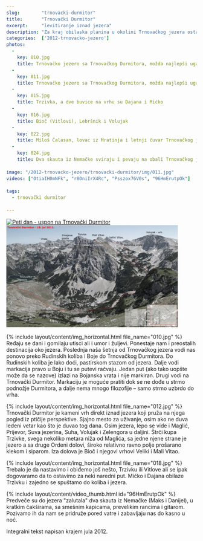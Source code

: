 ```yaml
---
slug:        "trnovacki-durmitor"
title:       "Trnovački Durmitor"
excerpt:     "levitiranje iznad jezera"
description: "Za kraj obilaska planina u okolini Trnovačkog jezera ostavili smo onu koja mu je dala ime - Trnovački Durmitor. U pitanju je kamena gromada koja se nadnosi nad samim jezero koje gledano iz tog ugla najviše podseća na srce."
categories:  ['2012-trnovacko-jezero']
photos:
  -
    key: 010.jpg
    title: Trnovačko jezero sa Trnovačkog Durmitora, možda najlepši ugao
  -
    key: 011.jpg
    title: Trnovačko jezero sa Trnovačkog Durmitora, možda najlepši ugao
  -
    key: 015.jpg
    title: Trzivka, a dve buvice na vrhu su Dajana i Mićko
  -
    key: 016.jpg
    title: Bioč (Vitlovi), Lebršnik i Volujak
  -
    key: 022.jpg
    title: Miloš Ćalasan, lovac iz Mratinja i letnji čuvar Trnovačkog jezera, vešto motornom testerom pretvara šumu oko jezera u drveni nameštaj
  -
    key: 024.jpg
    title: Dva skauta iz Nemačke sviraju i pevaju na obali Trnovačkog jezera. Nadrealno...

image: "/2012-trnovacko-jezero/trnovacki-durmitor/img/011.jpg"
videos: ["OtiaIH0mNFk", "r8OniIrX4Rc", "Psszox76V0s", "96HmErutpOk"]  

tags:
  - trnovački durmitor

---
```


<a class="no-margin screen-only" href="/2012-trnovacko-jezero/vrhovi/20120718-00-mapa.jpg" target="_blank" title="klikni za veću fotografiju" >
    <img src="/2012-trnovacko-jezero/vrhovi/thumbs/20120718-00-mapa.jpg" alt="Peti dan - uspon na Trnovački Durmitor">
</a>
<img class="for-print" style="width:90%;" src="/2012-trnovacko-jezero/vrhovi/20120718-00-mapa.jpg">

{% include layout/content/img_horizontal.html file_name="010.jpg" %}
Ređaju se dani i gomilaju utisci ali i umor i žuljevi. Ponestaje nam i preostalih destinacija oko jezera. Poslednja naša 
šetnja od Trnovačkog jezera vodi nas ponovo preko Rudinskih koliba i Boje do Trnovačkog Durmitora. Do Rudinskih koliba 
je lako doći, pastirskom stazom od jezera. Dalje vodi markacija pravo u Boju i tu se putevi račvaju. Jedan put (ako tako 
uopšte može da se nazove) izlazi na Bojanska vrata i nije markiran. Drugi vodi na Trnovački Durmitor. Markaciju je 
moguće pratiti dok se ne dođe u strmo podnožje Durmitora, a dalje nema mnogo filozofije – samo strmo uzbrdo do vrha.

{% include layout/content/img_horizontal.html file_name="012.jpg" %}
Trnovački Durmitor je kameni vrh direkt iznad jezera koji pruža na njega pogled iz ptičije perspektive. Sjajno mesto za 
uživanje, osim ako ne duva ledeni vetar kao što je duvao tog dana. Osim jezera, lepo se vide i Maglić, Prijevor, Suva 
jezerina, Suha, Volujak i Zelengora u daljini. Štrči kupa Trzivke, svega nekoliko metara niža od Maglića, sa jedne njene 
strane je jezero a sa druge Ordeni dolovi, široko relativno ravno polje prošarano klekom i siparom. Iza dolova je Bioč i 
njegovi vrhovi Veliki i Mali Vitao.

{% include layout/content/img_horizontal.html file_name="018.jpg" %}
Trebalo je da nastavimo i obiđemo još nešto, Trzivku ili Vitlove ali se ipak dogovaramo da to ostavimo za neki naredni 
put. Mićko i Dajana obilaze Trzivku i zajedno se spuštamo do koliba i jezera.

{% include layout/content/video_thumb.html id="96HmErutpOk" %}
Predveče su do jezera "zalutala" dva skauta iz Nemačke (Maks i Danijel), u kratkim čakširama, sa smešnim kapicama, 
prevelikim rancima i gitarom. Pozivamo ih da nam se pridruže pored vatre i zabavljaju nas do kasno u noć.

<span class="caption text-muted pull-right">Integralni tekst napisan krajem jula 2012.</span>